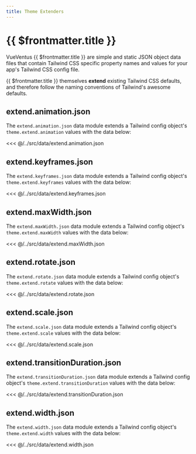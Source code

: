 ```yaml
---
title: Theme Extenders
---
```


<script setup>
    import DocsPackageVersion from '../../../src/views/compos/DocsPackageVersion.vue'
</script>







# {{ $frontmatter.title }}

VueVentus {{ $frontmatter.title }} are simple and static JSON object data files that contain Tailwind CSS specific property names and values for your app's Tailwind CSS config file.

{{ $frontmatter.title }} themselves **extend** existing Tailwind CSS defaults, and therefore follow the naming conventions of Tailwind's awesome defaults.








<!-- TODO: Add import example in CJS style for config.tailwind.cjs files -->
## extend.animation.json

The `extend.animation.json` data module extends a Tailwind config object's `theme.extend.animation` values with the data below:

<<< @/../src/data/extend.animation.json










<!-- TODO: Add import example in CJS style for config.tailwind.cjs files -->
## extend.keyframes.json

The `extend.keyframes.json` data module extends a Tailwind config object's `theme.extend.keyframes` values with the data below:

<<< @/../src/data/extend.keyframes.json









<!-- TODO: Add import example in CJS style for config.tailwind.cjs files -->
## extend.maxWidth.json

The `extend.maxWidth.json` data module extends a Tailwind config object's `theme.extend.maxWidth` values with the data below:

<<< @/../src/data/extend.maxWidth.json





<!-- TODO: Add import example in CJS style for config.tailwind.cjs files -->
## extend.rotate.json

The `extend.rotate.json` data module extends a Tailwind config object's `theme.extend.rotate` values with the data below:

<<< @/../src/data/extend.rotate.json





<!-- TODO: Add import example in CJS style for config.tailwind.cjs files -->
## extend.scale.json

The `extend.scale.json` data module extends a Tailwind config object's `theme.extend.scale` values with the data below:

<<< @/../src/data/extend.scale.json





<!-- TODO: Add import example in CJS style for config.tailwind.cjs files -->
## extend.transitionDuration.json

The `extend.transitionDuration.json` data module extends a Tailwind config object's `theme.extend.transitionDuration` values with the data below:

<<< @/../src/data/extend.transitionDuration.json





<!-- TODO: Add import example in CJS style for config.tailwind.cjs files -->
## extend.width.json

The `extend.width.json` data module extends a Tailwind config object's `theme.extend.width` values with the data below:

<<< @/../src/data/extend.width.json






<DocsPackageVersion/>



